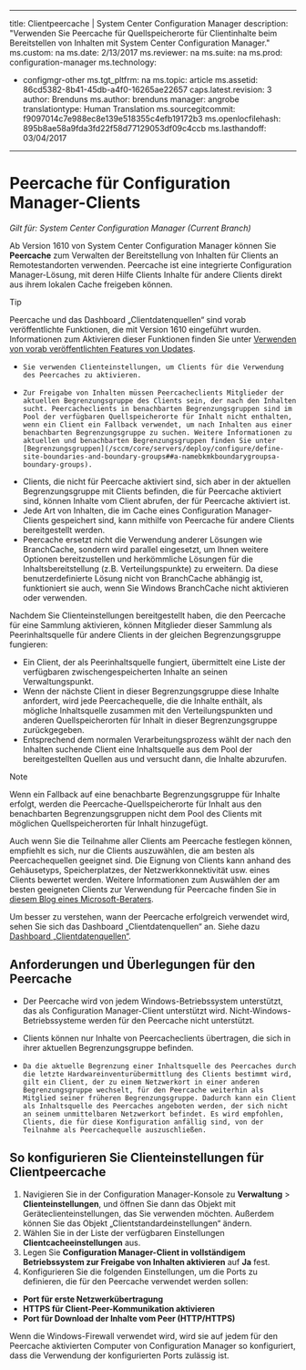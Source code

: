 
---
title: Clientpeercache | System Center Configuration Manager
description: "Verwenden Sie Peercache für Quellspeicherorte für Clientinhalte beim Bereitstellen von Inhalten mit System Center Configuration Manager."
ms.custom: na
ms.date: 2/13/2017
ms.reviewer: na
ms.suite: na
ms.prod: configuration-manager
ms.technology:
- configmgr-other
ms.tgt_pltfrm: na
ms.topic: article
ms.assetid: 86cd5382-8b41-45db-a4f0-16265ae22657
caps.latest.revision: 3
author: Brenduns
ms.author: brenduns
manager: angrobe
translationtype: Human Translation
ms.sourcegitcommit: f9097014c7e988ec8e139e518355c4efb19172b3
ms.openlocfilehash: 895b8ae58a9fda3fd22f58d77129053df09c4ccb
ms.lasthandoff: 03/04/2017

---
# <a name="peer-cache-for-configuration-manager-clients"></a>Peercache für Configuration Manager-Clients

*Gilt für: System Center Configuration Manager (Current Branch)*

Ab Version 1610 von System Center Configuration Manager können Sie **Peercache** zum Verwalten der Bereitstellung von Inhalten für Clients an Remotestandorten verwenden. Peercache ist eine integrierte Configuration Manager-Lösung, mit deren Hilfe Clients Inhalte für andere Clients direkt aus ihrem lokalen Cache freigeben können.   

> [!TIP]  
> Peercache und das Dashboard „Clientdatenquellen“ sind vorab veröffentlichte Funktionen, die mit Version 1610 eingeführt wurden. Informationen zum Aktivieren dieser Funktionen finden Sie unter [Verwenden von vorab veröffentlichten Features von Updates](/sccm/core/servers/manage/pre-release-features).

 -     Sie verwenden Clienteinstellungen, um Clients für die Verwendung des Peercaches zu aktivieren.
 -     Zur Freigabe von Inhalten müssen Peercacheclients Mitglieder der aktuellen Begrenzungsgruppe des Clients sein, der nach den Inhalten sucht. Peercacheclients in benachbarten Begrenzungsgruppen sind im Pool der verfügbaren Quellspeicherorte für Inhalt nicht enthalten, wenn ein Client ein Fallback verwendet, um nach Inhalten aus einer benachbarten Begrenzungsgruppe zu suchen. Weitere Informationen zu aktuellen und benachbarten Begrenzungsgruppen finden Sie unter [Begrenzungsgruppen](/sccm/core/servers/deploy/configure/define-site-boundaries-and-boundary-groups##a-namebkmkboundarygroupsa-boundary-groups).
 - Clients, die nicht für Peercache aktiviert sind, sich aber in der aktuellen Begrenzungsgruppe mit Clients befinden, die für Peercache aktiviert sind, können Inhalte vom Client abrufen, der für Peercache aktiviert ist.  
 - Jede Art von Inhalten, die im Cache eines Configuration Manager-Clients gespeichert sind, kann mithilfe von Peercache für andere Clients bereitgestellt werden.
 -    Peercache ersetzt nicht die Verwendung anderer Lösungen wie BranchCache, sondern wird parallel eingesetzt, um Ihnen weitere Optionen bereitzustellen und herkömmliche Lösungen für die Inhaltsbereitstellung (z.B. Verteilungspunkte) zu erweitern. Da diese benutzerdefinierte Lösung nicht von BranchCache abhängig ist, funktioniert sie auch, wenn Sie Windows BranchCache nicht aktivieren oder verwenden.

Nachdem Sie Clienteinstellungen bereitgestellt haben, die den Peercache für eine Sammlung aktivieren, können Mitglieder dieser Sammlung als Peerinhaltsquelle für andere Clients in der gleichen Begrenzungsgruppe fungieren:
 -    Ein Client, der als Peerinhaltsquelle fungiert, übermittelt eine Liste der verfügbaren zwischengespeicherten Inhalte an seinen Verwaltungspunkt.
 -    Wenn der nächste Client in dieser Begrenzungsgruppe diese Inhalte anfordert, wird jede Peercachequelle, die die Inhalte enthält, als mögliche Inhaltsquelle zusammen mit den Verteilungspunkten und anderen Quellspeicherorten für Inhalt in dieser Begrenzungsgruppe zurückgegeben.
 -    Entsprechend dem normalen Verarbeitungsprozess wählt der nach den Inhalten suchende Client eine Inhaltsquelle aus dem Pool der bereitgestellten Quellen aus und versucht dann, die Inhalte abzurufen.

> [!NOTE]
> Wenn ein Fallback auf eine benachbarte Begrenzungsgruppe für Inhalte erfolgt, werden die Peercache-Quellspeicherorte für Inhalt aus den benachbarten Begrenzungsgruppen nicht dem Pool des Clients mit möglichen Quellspeicherorten für Inhalt hinzugefügt.  

Auch wenn Sie die Teilnahme aller Clients am Peercache festlegen können, empfiehlt es sich, nur die Clients auszuwählen, die am besten als Peercachequellen geeignet sind.  Die Eignung von Clients kann anhand des Gehäusetyps, Speicherplatzes, der Netzwerkkonnektivität usw. eines Clients bewertet werden. Weitere Informationen zum Auswählen der am besten geeigneten Clients zur Verwendung für Peercache finden Sie in [diesem Blog eines Microsoft-Beraters](https://blogs.technet.microsoft.com/setprice/2016/06/29/pe-peer-cache-custom-reporting-examples/).

Um besser zu verstehen, wann der Peercache erfolgreich verwendet wird, sehen Sie sich das Dashboard „Clientdatenquellen“ an. Siehe dazu [Dashboard „Clientdatenquellen“](/sccm/core/servers/deploy/configure/monitor-content-you-have-distributed#client-data-sources-dashboard).


## <a name="requirements-and-considerations-for-peer-cache"></a>Anforderungen und Überlegungen für den Peercache
- Der Peercache wird von jedem Windows-Betriebssystem unterstützt, das als Configuration Manager-Client unterstützt wird. Nicht-Windows-Betriebssysteme werden für den Peercache nicht unterstützt.

- Clients können nur Inhalte von Peercacheclients übertragen, die sich in ihrer aktuellen Begrenzungsgruppe befinden.

-     Da die aktuelle Begrenzung einer Inhaltsquelle des Peercaches durch die letzte Hardwareinventurübermittlung des Clients bestimmt wird, gilt ein Client, der zu einem Netzwerkort in einer anderen Begrenzungsgruppe wechselt, für den Peercache weiterhin als Mitglied seiner früheren Begrenzungsgruppe. Dadurch kann ein Client als Inhaltsquelle des Peercaches angeboten werden, der sich nicht an seinem unmittelbaren Netzwerkort befindet. Es wird empfohlen, Clients, die für diese Konfiguration anfällig sind, von der Teilnahme als Peercachequelle auszuschließen.

## <a name="to-configure-client-peer-cache-client-settings"></a>So konfigurieren Sie Clienteinstellungen für Clientpeercache
1.    Navigieren Sie in der Configuration Manager-Konsole zu **Verwaltung** > **Clienteinstellungen**, und öffnen Sie dann das Objekt mit Geräteclienteinstellungen, das Sie verwenden möchten. Außerdem können Sie das Objekt „Clientstandardeinstellungen“ ändern.
2.    Wählen Sie in der Liste der verfügbaren Einstellungen **Clientcacheeinstellungen** aus.
3.    Legen Sie **Configuration Manager-Client in vollständigem Betriebssystem zur Freigabe von Inhalten aktivieren** auf **Ja** fest.
4.    Konfigurieren Sie die folgenden Einstellungen, um die Ports zu definieren, die für den Peercache verwendet werden sollen:  
  -  **Port für erste Netzwerkübertragung**
  -  **HTTPS für Client-Peer-Kommunikation aktivieren**
  -  **Port für Download der Inhalte vom Peer (HTTP/HTTPS)**

Wenn die Windows-Firewall verwendet wird, wird sie auf jedem für den Peercache aktivierten Computer von Configuration Manager so konfiguriert, dass die Verwendung der konfigurierten Ports zulässig ist.

